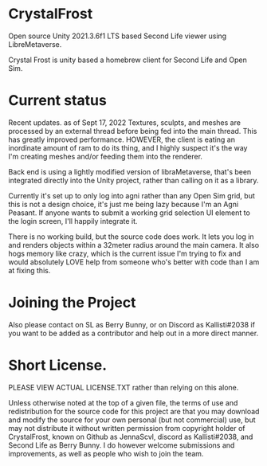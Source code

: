 # CrystalFrost
Open source Unity 2021.3.6f1 LTS based Second Life viewer using LibreMetaverse.

Crystal Frost is unity based a homebrew client for Second Life and Open Sim.

# Current status
Recent updates. as of Sept 17, 2022
Textures, sculpts, and meshes are processed by an external thread before being fed into the main thread. This has greatly improved performance.
HOWEVER, the client is eating an inordinate amount of ram to do its thing, and I highly suspect it's the way I'm creating meshes and/or feeding them into the renderer.

Back end is using a lightly modified version of libraMetaverse, that's been integrated directly into the Unity project, rather than calling on it as a library.

Currently it's set up to only log into agni rather than any Open Sim grid, but this is not a design choice, it's just me being lazy because I'm an Agni Peasant. If anyone wants to submit a working grid selection UI element to the login screen, I'll happily integrate it.

There is no working build, but the source code does work. It lets you log in and renders objects within a 32meter radius around the main camera. It also hogs memory like crazy, which is the current issue I'm trying to fix and would absolutely LOVE help from someone who's better with code than I am at fixing this.

# Joining the Project
Also please contact on SL as Berry Bunny, or on Discord as Kallisti#2038 if you want to be added as a contributor and help out in a more direct manner.

# Short License.
PLEASE VIEW ACTUAL LICENSE.TXT rather than relying on this alone.

Unless otherwise noted at the top of a given file, the terms of use and redistribution for the source code for this project are that you may download and modify the source for your own personal (but not commercial) use, but may not distribute it without written permission from copyright holder of CrystalFrost, known on Github as JennaScvl, discord as Kallisti#2038, and Second Life as Berry Bunny. I do however welcome submissions and improvements, as well as people who wish to join the team.
